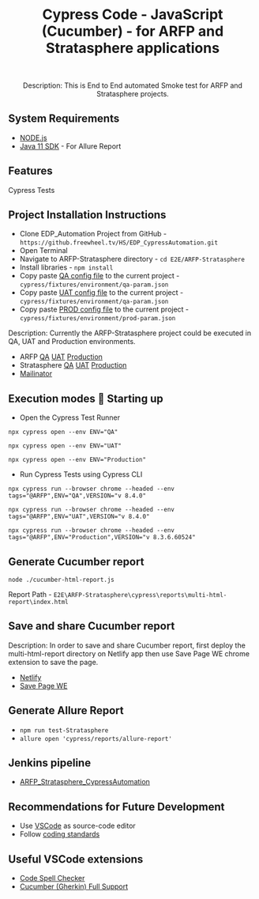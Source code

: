<h1 align="center"> Cypress Code - JavaScript (Cucumber) - for ARFP and Stratasphere applications  </h1> <br>

<p align="center">
  Description: This is End to End automated Smoke test for ARFP and Stratasphere projects.
</p>

## System Requirements
* [NODE.js](https://nodejs.org/en)
* [Java 11 SDK](https://www.oracle.com/au/java/technologies/javase/jdk11-archive-downloads.html) - For Allure Report

## Features
Cypress Tests

## Project Installation Instructions
* Clone EDP_Automation Project from GitHub - `https://github.freewheel.tv/HS/EDP_CypressAutomation.git`
* Open Terminal
* Navigate to ARFP-Stratasphere directory - `cd E2E/ARFP-Stratasphere`
* Install libraries - `npm install`
* Copy paste [QA config file](https://jenkins-strata.freewheel.tv/job/Strata/job/TestAutomation/configfiles/editConfig?id=2a6e4dde-90fd-4b33-870c-94e1ac74261e) to the current project - `cypress/fixtures/environment/qa-param.json`
* Copy paste [UAT config file](https://jenkins-strata.freewheel.tv/job/Strata/job/TestAutomation/configfiles/editConfig?id=10596465-25c2-4869-93fe-1b8c63a3dec6) to the current project - `cypress/fixtures/environment/qa-param.json`
* Copy paste [PROD config file](https://jenkins-strata.freewheel.tv/job/Strata/job/TestAutomation/configfiles/editConfig?id=1ad0b80a-404d-45ac-81b1-71cd259794d1) to the current project - `cypress/fixtures/environment/prod-param.json`

<p align="left">
  Description: Currently the ARFP-Stratasphere project could be executed in QA, UAT and Production environments.
</p>

* ARFP 
[QA](https://2wayrfpqa.pregotostrata.com/RFP)
[UAT](https://2wayrfpuat.gotostrata.com/RFP)
[Production](https://2wayrfp.gotostrata.com/RFP)
* Stratasphere 
[QA](https://ssphereqa.pregotostrata.com/ui_new#/)
[UAT](https://ssphereuat.gotostrata.com/ui_new#/)
[Production](https://2wayrfp.gotostrata.com/RFP)
* [Mailinator](https://www.mailinator.com/v4/public/inboxes.jsp)

## Execution modes 🤖 Starting up
* Open the Cypress Test Runner

`npx cypress open --env ENV="QA"`

`npx cypress open --env ENV="UAT"`

`npx cypress open --env ENV="Production"`

* Run Cypress Tests using Cypress CLI

`npx cypress run --browser chrome --headed --env tags="@ARFP",ENV="QA",VERSION="v 8.4.0"`

`npx cypress run --browser chrome --headed --env tags="@ARFP",ENV="UAT",VERSION="v 8.4.0"`

`npx cypress run --browser chrome --headed --env tags="@ARFP",ENV="Production",VERSION="v 8.3.6.60524"`

## Generate Cucumber report
`node ./cucumber-html-report.js`

Report Path - `E2E\ARFP-Stratasphere\cypress\reports\multi-html-report\index.html`

## Save and share Cucumber report
<p align="left">
  Description: In order to save and share Cucumber report, first deploy the multi-html-report directory on Netlify app then use Save Page WE chrome extension to save the page.
</p>

* [Netlify](https://app.netlify.com/)
* [Save Page WE](https://chrome.google.com/webstore/detail/save-page-we/dhhpefjklgkmgeafimnjhojgjamoafof)

## Generate Allure Report 
* `npm run test-Stratasphere`
* `allure open 'cypress/reports/allure-report'`

## Jenkins pipeline
* [ARFP_Stratasphere_CypressAutomation](https://jenkins-strata.freewheel.tv/job/Strata/job/TestAutomation/job/ARFP_Stratasphere_CypressAutomation/)


## Recommendations for Future Development 
* Use [VSCode](https://code.visualstudio.com/download) as source-code editor
* Follow [coding standards](https://wiki.freewheel.tv/display/FWMVPD/Cypress+Knowledge+Base)

## Useful VSCode extensions
* [Code Spell Checker](https://marketplace.visualstudio.com/items?itemName=streetsidesoftware.code-spell-checker)
* [Cucumber (Gherkin) Full Support](https://marketplace.visualstudio.com/items?itemName=alexkrechik.cucumberautocomplete)
